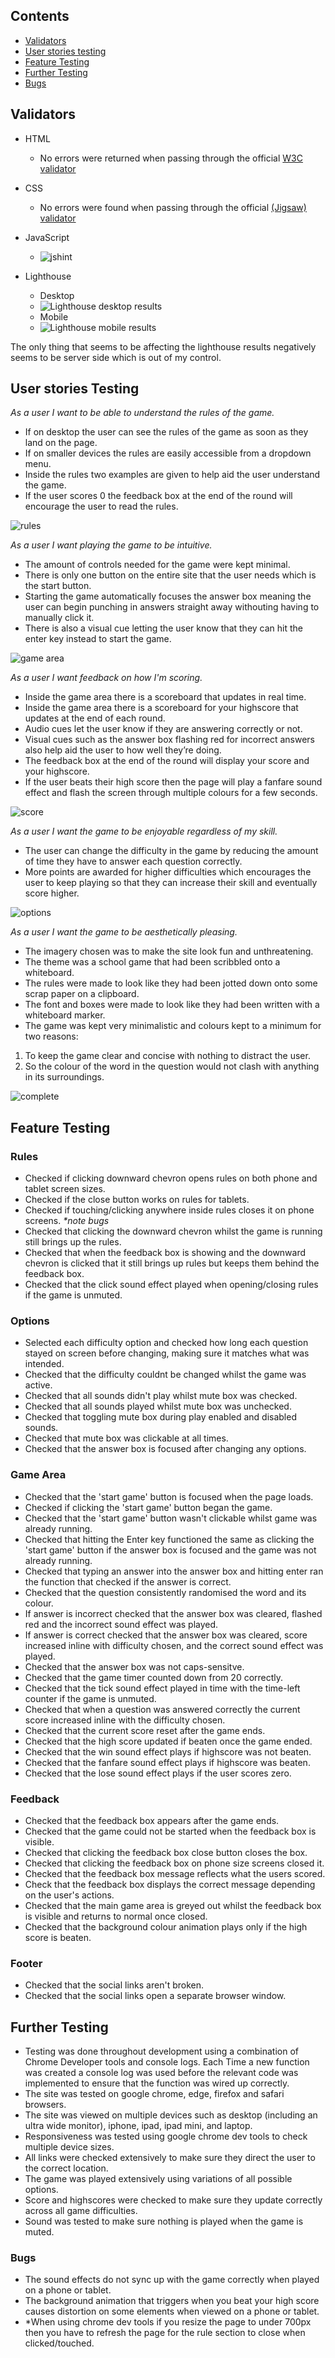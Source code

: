 ## Contents 

   * [Validators](#validators)
   * [User stories testing](#user-stories-testing)
   * [Feature Testing](#feature-testing)
   * [Further Testing](#further-testing)
   * [Bugs](#bugs)

## Validators
- HTML
    - No errors were returned when passing through the official [W3C validator](https://validator.w3.org/nu/?doc=https%3A%2F%2Fdelboy.github.io%2FColour-Type%2F)

- CSS
    - No errors were found when passing through the official [(Jigsaw) validator](https://jigsaw.w3.org/css-validator/validator?uri=https%3A%2F%2Fdelboy.github.io%2FColour-Type%2F&profile=css3svg&usermedium=all&warning=1&vextwarning=&lang=en)

- JavaScript

   * ![jshint](assets/readme-assets/images/jshint.png)

- Lighthouse 
    - Desktop 

    * ![Lighthouse desktop results](assets/readme-assets/images/lighthouse-desktop.png)

    - Mobile

    * ![Lighthouse mobile results](assets/readme-assets/images/lighthouse-mobile.png)

The only thing that seems to be affecting the lighthouse results negatively seems to be server side which is out of my control.

## User stories Testing

*As a user I want to be able to understand the rules of the game.*
- If on desktop the user can see the rules of the game as soon as they land on the page.
- If on smaller devices the rules are easily accessible from a dropdown menu.
- Inside the rules two examples are given to help aid the user understand the game.
- If the user scores 0 the feedback box at the end of the round will encourage the user to read the rules. 

![rules](assets/readme-assets/images/rules.png)

*As a user I want playing the game to be intuitive.*
- The amount of controls needed for the game were kept minimal.
- There is only one button on the entire site that the user needs which is the start button.
- Starting the game automatically focuses the answer box meaning the user can begin punching in answers straight away withouting having to manually click it.
- There is also a visual cue letting the user know that they can hit the enter key instead to start the game.

![game area](assets/readme-assets/images/game.png)

*As a user I want feedback on how I'm scoring.*
- Inside the game area there is a scoreboard that updates in real time.
- Inside the game area there is a scoreboard for your highscore that updates at the end of each round.
- Audio cues let the user know if they are answering correctly or not.
- Visual cues such as the answer box flashing red for incorrect answers also help aid the user to how well they’re doing.
- The feedback box at the end of the round will display your score and your highscore.
- If the user beats their high score then the page will play a fanfare sound effect and flash the screen through multiple colours for a few seconds.

![score](assets/readme-assets/images/scores.png)

*As a user I want the game to be enjoyable regardless of my skill.*
- The user can change the difficulty in the game by reducing the amount of time they have to answer each question correctly.
- More points are awarded for higher difficulties which encourages the user to keep playing so that they can increase their skill and eventually score higher. 

![options](assets/readme-assets/images/options.png)

*As a user I want the game to be aesthetically pleasing.* 
- The imagery chosen was to make the site look fun and unthreatening. 
- The theme was a school game that had been scribbled onto a whiteboard. 
- The rules were made to look like they had been jotted down onto some scrap paper on a clipboard.
- The font and boxes were made to look like they had been written with a whiteboard marker.
- The game was kept very minimalistic and colours kept to a minimum for two reasons:
1. To keep the game clear and concise with nothing to distract the user.
2. So the colour of the word in the question would not clash with anything in its surroundings. 

![complete](assets/readme-assets/images/complete.png)

## Feature Testing

### Rules

- Checked if clicking downward chevron opens rules on both phone and tablet screen sizes.
- Checked if the close button works on rules for tablets.
- Checked if touching/clicking anywhere inside rules closes it on phone screens. <em>*note bugs</em>
- Checked that clicking the downward chevron whilst the game is running still brings up the rules.
- Checked that when the feedback box is showing and the downward chevron is clicked that it still brings up rules but keeps them behind the feedback box.
- Checked that the click sound effect played when opening/closing rules if the game is unmuted.

### Options

- Selected each difficulty option and checked how long each question stayed on screen before changing, making sure it matches what was intended.
- Checked that the difficulty couldnt be changed whilst the game was active.
- Checked that all sounds didn't play whilst mute box was checked.
- Checked that all sounds played whilst mute box was unchecked.
- Checked that toggling mute box during play enabled and disabled sounds.
- Checked that mute box was clickable at all times. 
- Checked that the answer box is focused after changing any options.

### Game Area

- Checked that the 'start game' button is focused when the page loads.
- Checked if clicking the 'start game' button began the game.
- Checked that the 'start game' button wasn't clickable whilst game was already running.
- Checked that hitting the Enter key functioned the same as clicking the 'start game' button if the answer box is focused and the game was not already running.
- Checked that typing an answer into the answer box and hitting enter ran the function that checked if the answer is correct.
- Checked that the question consistently randomised the word and its colour.
- If answer is incorrect checked that the answer box was cleared, flashed red and the incorrect sound effect was played.
- If answer is correct checked that the answer box was cleared, score increased inline with difficulty chosen, and the correct sound effect was played.
- Checked that the answer box was not caps-sensitve.
- Checked that the game timer counted down from 20 correctly.
- Checked that the tick sound effect played in time with the time-left counter if the game is unmuted.
- Checked that when a question was answered correctly the current score increased inline with the difficulty chosen.
- Checked that the current score reset after the game ends.
- Checked that the high score updated if beaten once the game ended. 
- Checked that the win sound effect plays if highscore was not beaten.
- Checked that the fanfare sound effect plays if highscore was beaten.
- Checked that the lose sound effect plays if the user scores zero.

### Feedback 

- Checked that the feedback box appears after the game ends.
- Checked that the game could not be started when the feedback box is visible.
- Checked that clicking the feedback box close button closes the box.
- Checked that clicking the feedback box on phone size screens closed it.
- Checked that the feedback box message reflects what the users scored.
- Check that the feedback box displays the correct message depending on the user's actions.
- Checked that the main game area is greyed out whilst the feedback box is visible and returns to normal once closed.
- Checked that the background colour animation plays only if the high score is beaten.

### Footer

- Checked that the social links aren't broken.
- Checked that the social links open a separate browser window.

## Further Testing

- Testing was done throughout development using a combination of Chrome Developer tools and console logs. Each Time a new function was created a console log was used before the relevant code was implemented to ensure that the function was wired up correctly.
- The site was tested on google chrome, edge, firefox and safari browsers.
- The site was viewed on multiple devices such as desktop (including an ultra wide monitor), iphone, ipad, ipad mini, and laptop.
- Responsiveness was tested using google chrome dev tools to check multiple device sizes.
- All links were checked extensively to make sure they direct the user to the correct location.
- The game was played extensively using variations of all possible options.
- Score and highscores were checked to make sure they update correctly across all game difficulties.
- Sound was tested to make sure nothing is played when the game is muted. 


### Bugs

 - The sound effects do not sync up with the game correctly when played on a phone or tablet.
 - The background animation that triggers when you beat your high score causes distortion on some elements when viewed on a phone or tablet.
 - *When using chrome dev tools if you resize the page to under 700px then you have to refresh the page for the rule section to close when clicked/touched.